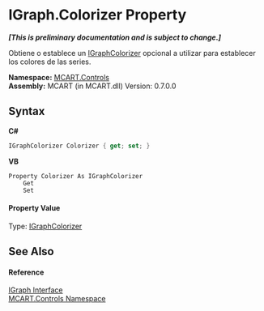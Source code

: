 # IGraph.Colorizer Property 
 _**\[This is preliminary documentation and is subject to change.\]**_

Obtiene o establece un <a href="bae77a51-19e2-3ee3-611d-978e726bd6dd">IGraphColorizer</a> opcional a utilizar para establecer los colores de las series.

**Namespace:**&nbsp;<a href="1c9d7a8e-81d4-838a-f87d-7379b253b6ce">MCART.Controls</a><br />**Assembly:**&nbsp;MCART (in MCART.dll) Version: 0.7.0.0

## Syntax

**C#**<br />
``` C#
IGraphColorizer Colorizer { get; set; }
```

**VB**<br />
``` VB
Property Colorizer As IGraphColorizer
	Get
	Set
```


#### Property Value
Type: <a href="bae77a51-19e2-3ee3-611d-978e726bd6dd">IGraphColorizer</a>

## See Also


#### Reference
<a href="f404b7dc-823a-2f22-0c4b-cf8c732ef3e1">IGraph Interface</a><br /><a href="1c9d7a8e-81d4-838a-f87d-7379b253b6ce">MCART.Controls Namespace</a><br />